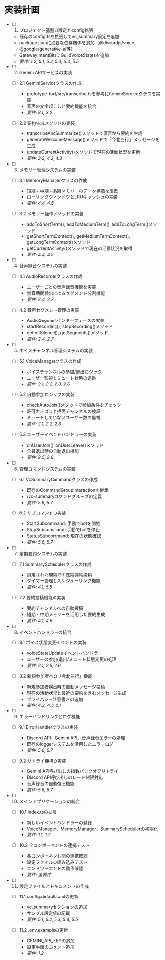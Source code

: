 # 実装計画

- [ ] 1. プロジェクト基盤の設定とconfig拡張
  - 既存のconfig.tsを拡張してvc_summary設定を追加
  - package.jsonに必要な依存関係を追加（@discordjs/voice, @google/generative-ai等）
  - GatewayIntentBitsにGuildVoiceStatesを追加
  - _要件: 1.2, 5.1, 5.2, 5.3, 5.4, 5.5_

- [ ] 2. Gemini APIサービスの実装
  - [ ] 2.1 GeminiServiceクラスの作成
    - prototype-tool/src/transcribe.tsを参考にGeminiServiceクラスを実装
    - 音声の文字起こしと要約機能を統合
    - _要件: 3.1, 3.2_

  - [ ] 2.2 要約生成メソッドの実装
    - transcribeAndSummarize()メソッドで音声から要約を生成
    - generateWelcomeMessage()メソッドで「今北三行」メッセージを生成
    - updateCurrentActivity()メソッドで現在の活動状況を更新
    - _要件: 3.3, 4.2, 4.3_

- [ ] 3. メモリー管理システムの実装
  - [ ] 3.1 MemoryManagerクラスの作成
    - 短期・中期・長期メモリーのデータ構造を定義
    - ローリングウィンドウとLRUキャッシュの実装
    - _要件: 4.4, 4.5_

  - [ ] 3.2 メモリー操作メソッドの実装
    - addToShortTerm(), addToMediumTerm(), addToLongTerm()メソッド
    - getShortTermContext(), getMediumTermContext(), getLongTermContext()メソッド
    - getCurrentActivity()メソッドで現在の活動状況を取得
    - _要件: 4.4, 4.5_

- [ ] 4. 音声録音システムの実装
  - [ ] 4.1 AudioRecorderクラスの作成
    - ユーザーごとの音声録音機能を実装
    - 無音期間検出によるセグメント分割機能
    - _要件: 2.4, 2.7_

  - [ ] 4.2 音声セグメント管理の実装
    - AudioSegmentインターフェースの実装
    - startRecording(), stopRecording()メソッド
    - detectSilence(), getSegments()メソッド
    - _要件: 2.4, 2.7_

- [ ] 5. ボイスチャンネル管理システムの実装
  - [ ] 5.1 VoiceManagerクラスの作成
    - ボイスチャンネルの参加/退出ロジック
    - ユーザー監視とミュート状態の追跡
    - _要件: 2.1, 2.2, 2.3, 2.6_

  - [ ] 5.2 自動参加ロジックの実装
    - checkAutoJoin()メソッドで参加条件をチェック
    - 許可カテゴリと拒否チャンネルの検証
    - ミュートしていないユーザー数の監視
    - _要件: 2.1, 2.2, 2.3_

  - [ ] 5.3 ユーザーイベントハンドラーの実装
    - onUserJoin(), onUserLeave()メソッド
    - 全員退出時の自動退出機能
    - _要件: 2.5, 2.6_

- [ ] 6. 管理コマンドシステムの実装
  - [ ] 6.1 VcSummaryCommandクラスの作成
    - 既存のCommandGroupInteractionを継承
    - /vc-summaryコマンドグループの定義
    - _要件: 5.6, 5.7_

  - [ ] 6.2 サブコマンドの実装
    - StartSubcommand: 手動でbotを開始
    - StopSubcommand: 手動でbotを停止
    - StatusSubcommand: 現在の状態確認
    - _要件: 5.6, 5.7_

- [ ] 7. 定期要約システムの実装
  - [ ] 7.1 SummarySchedulerクラスの作成
    - 設定された間隔での定期要約投稿
    - タイマー管理とスケジューリング機能
    - _要件: 4.1, 5.5_

  - [ ] 7.2 要約投稿機能の実装
    - 要約チャンネルへの自動投稿
    - 短期・中期メモリーを活用した要約生成
    - _要件: 4.1, 4.6_

- [ ] 8. イベントハンドラーの統合
  - [ ] 8.1 ボイス状態変更イベントの実装
    - voiceStateUpdateイベントハンドラー
    - ユーザーの参加/退出/ミュート状態変更の処理
    - _要件: 2.1, 2.5, 2.6_

  - [ ] 8.2 新規参加者への「今北三行」機能
    - 新規参加者検出時の自動メッセージ投稿
    - 現在の活動状況と最近の要約を含むメッセージ生成
    - プライバシー注意書きの追加
    - _要件: 4.2, 4.3, 6.1_

- [ ] 9. エラーハンドリングとログ機能
  - [ ] 9.1 ErrorHandlerクラスの実装
    - Discord API、Gemini API、音声録音エラーの処理
    - 既存のloggerシステムを活用したエラーログ
    - _要件: 5.6, 5.7_

  - [ ] 9.2 リトライ機構の実装
    - Gemini API呼び出しの指数バックオフリトライ
    - Discord API呼び出しのレート制限対応
    - 音声録音の自動復旧機能
    - _要件: 5.6, 5.7_

- [ ] 10. メインアプリケーションの統合
  - [ ] 10.1 index.tsの拡張
    - 新しいイベントハンドラーの登録
    - VoiceManager、MemoryManager、SummarySchedulerの初期化
    - _要件: 1.1, 1.2_

  - [ ] 10.2 全コンポーネントの連携テスト
    - 各コンポーネント間の連携確認
    - 設定ファイルの読み込みテスト
    - エンドツーエンドの動作確認
    - _要件: 全要件_

- [ ] 11. 設定ファイルとドキュメントの作成
  - [ ] 11.1 config.default.tomlの更新
    - vc_summaryセクションの追加
    - サンプル設定値の記載
    - _要件: 5.1, 5.2, 5.3, 5.4, 5.5_

  - [ ] 11.2 .env.exampleの更新
    - GEMINI_API_KEYの追加
    - 設定手順のコメント追加
    - _要件: 1.2_